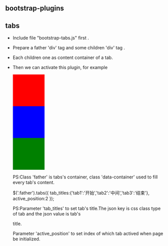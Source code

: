 ﻿## bootstrap-plugins

## tabs
  
  * Include file "bootstrap-tabs.js" first .

  * Prepare a father 'div' tag and some children 'div' tag . 
  
  * Each children one as content container of a tab.

  * Then we can activate this plugin, for example

	
	<div class="father">
		<div class = "data-container">
			<div style="width:100px;height:100px;background-color:red;"></div>
		</div>
		<div class = "data-container">
			<div style="width:100px;height:100px;background-color:blue;"></div>
		</div>
		<div class = "data-container">
			<div style="width:100px;height:100px;background-color:green;"></div>
		</div>
	 </div>

	PS:Class 'father' is tabs's container, class 'data-container' used to fill every tab's content.

	  $('.father').tabs({
			tab_titles:{'tab1':'开始','tab2':'中间','tab3':'结束'},
			active_position:2
		}); 

	PS:Parameter 'tab_titles' to set tab's title.The json key is css class type of tab and the json value is tab's 
	
	title.

	   Parameter 'active_position' to set index of which tab actived when page be initialized.

